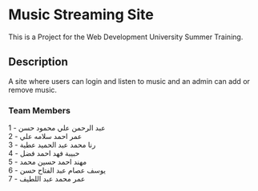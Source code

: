 # Music Streaming Site

This is a Project for the Web Development University Summer Training.

## Description

A site where users can login and listen to music and an admin can add or remove music.

### Team Members

1 - عبد الرحمن علي محمود حسن\
2 - عمر احمد سلامه علي\
3 - رنا محمد عبد الحميد عطية\
4 - حبيبة فهد احمد فضل\
5 - مهند احمد حسين محمد\
6 - يوسف عصام عبد الفتاح حسن\
7 - عمر محمد عبد اللطيف

